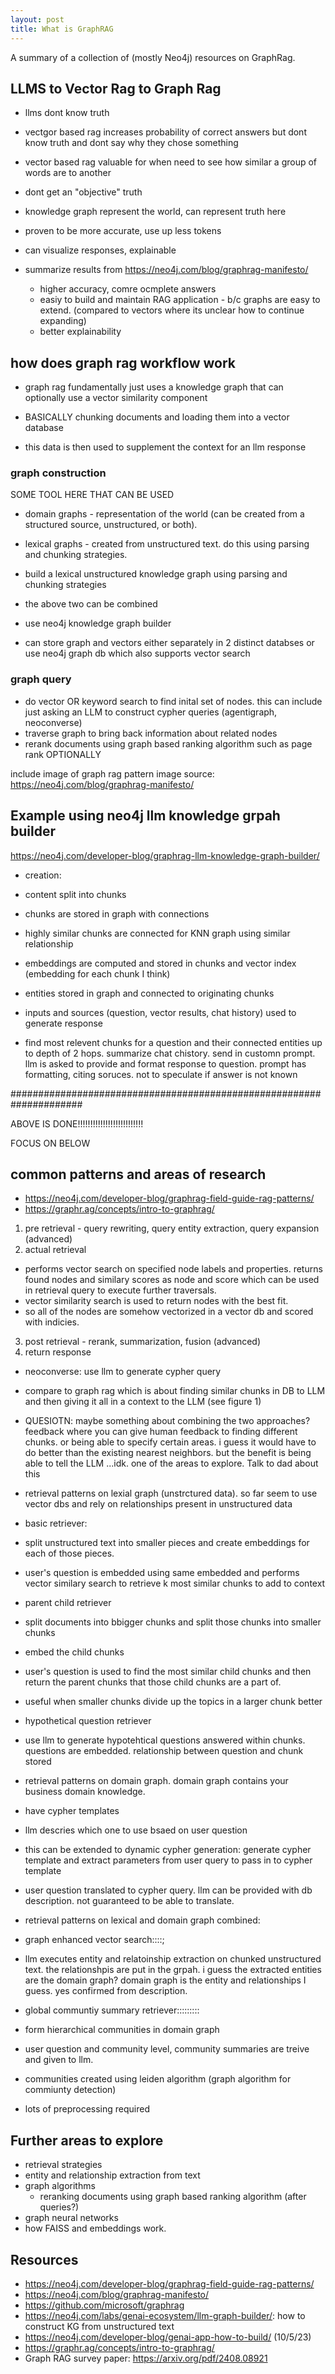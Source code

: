 ```yaml
---
layout: post
title: What is GraphRAG
---
```


A summary of a collection of (mostly Neo4j) resources on GraphRag. 

## LLMS to Vector Rag to Graph Rag
- llms dont know truth
- vectgor based rag increases probability of correct answers but dont know truth and dont say why they chose something
- vector based rag valuable for when need to see how similar a group of words are to another
- dont get an "objective" truth
- knowledge graph represent the world, can represent truth here

- proven to be more accurate, use up less tokens
- can visualize responses, explainable
- summarize results from https://neo4j.com/blog/graphrag-manifesto/
    - higher accuracy, comre ocmplete answers
    - easiy to build and maintain RAG application - b/c graphs are easy to extend. (compared to vectors where its unclear how to continue expanding)
    - better explainability

## how does graph rag workflow work
- graph rag fundamentally just uses a knowledge graph that can optionally use a vector similarity component

- BASICALLY chunking documents and loading them into a vector database

- this data is then used to supplement the context for an llm response
<!-- INCLUDE FIG 1 screenshot -->

### graph construction

SOME TOOL HERE THAT CAN BE USED

- domain graphs - representation of the world (can be created from a structured source, unstructured, or both).
- lexical graphs - created from unstructured text. do this using parsing and chunking strategies.
- build a lexical unstructured knowledge graph using parsing and chunking strategies

- the above two can be combined

- use neo4j knowledge graph builder
- can store graph and vectors either separately in 2 distinct databses or use neo4j graph db which also supports vector search


### graph query
- do vector OR keyword search to find inital set of nodes. this can include just asking an LLM to construct cypher queries (agentigraph, neoconverse)
- traverse graph to bring back information about related nodes
- rerank documents using graph based ranking algorithm such as page rank OPTIONALLY

include image of graph rag pattern
image source: https://neo4j.com/blog/graphrag-manifesto/


## Example using neo4j llm knowledge grpah builder
https://neo4j.com/developer-blog/graphrag-llm-knowledge-graph-builder/

- creation:
- content split into chunks
- chunks are stored in graph with connections
- highly similar chunks are connected for KNN graph using similar relationship
- embeddings are computed and stored in chunks and vector index (embedding for each chunk I think)
- entities stored in graph and connected to originating chunks

- inputs and sources (question, vector results, chat history) used to generate response
- find most relevent chunks for a question and their connected entities up to depth of 2 hops. summarize chat chistory. send in customn prompt. llm is asked to provide and format response to question. prompt has formatting, citing soruces. not to speculate if answer is not known

#####################################################################

ABOVE IS DONE!!!!!!!!!!!!!!!!!!!!!!!!!!

FOCUS ON BELOW

## common patterns and areas of research
- https://neo4j.com/developer-blog/graphrag-field-guide-rag-patterns/
- https://graphr.ag/concepts/intro-to-graphrag/


1. pre retrieval - query rewriting, query entity extraction, query expansion (advanced)
2. actual retrieval
- performs vector search on specified node labels and properties. returns found nodes and similary scores as node and score which can be used in retrieval query to execute further traversals. 
- vector similarity search is used to return nodes with the best fit.
- so all of the nodes are somehow vectorized in a vector db and scored with indicies. 

3. post retrieval - rerank, summarization, fusion (advanced)
4. return response

- neoconverse: use llm to generate cypher query
- compare to graph rag which is about finding similar chunks in DB to LLM and then giving it all in a context to the LLM (see figure 1)
- QUESIOTN: maybe something about combining the two approaches? feedback where you can give human feedback to finding different chunks. or being able to specify certain areas. i guess it would have to do better than the existing nearest neighbors. but the benefit is being able to tell the LLM ...idk. one of the areas to explore. Talk to dad about this

- retrieval patterns on lexial graph (unstrctured data). so far seem to use vector dbs and rely on relationships present in unstructured data
- basic retriever:
- split unstructured text into smaller pieces and create embeddings for each of those pieces. 
- user's question is embedded using same embedded and performs vector similary search to retrieve k most similar chunks to add to context

- parent child retriever
- split documents into bbigger chunks and split those chunks into smaller chunks
- embed the child chunks
- user's question is used to find the most similar child chunks and then return the parent chunks that those child chunks are a part of. 
- useful when smaller chunks divide up the topics in a larger chunk better

- hypothetical question retriever
- use llm to generate hypotehtical questions answered  within chunks. questions are embedded. relationship between question and chunk stored

- retrieval patterns on domain graph. domain graph contains your business domain knowledge. 
- have cypher templates
- llm descries which one to use bsaed on user question
- this can be extended to dynamic cypher generation: generate cypher template and extract parameters from user query to pass in to cypher template
- user question translated to cypher query. llm can be provided with db description. not guaranteed to be able to translate. 

- retrieval patterns on lexical and domain graph combined:
- graph enhanced vector search::::;
- llm executes entity and relatoinship extraction on chunked unstructured text. the relationshpis are put in the grpah. i guess the extracted entities are the domain graph? domain graph is the entity and relationships I guess. yes confirmed from description. 
- global communtiy summary retriever:::::::::
- form hierarchical communities in domain graph
- user question and community level, community summaries are treive and given to llm. 
- communities created using leiden algorithm (graph algorithm for commiunty detection)
- lots of preprocessing required



## Further areas to explore
- retrieval strategies
- entity and relationship extraction from text
- graph algorithms
    - reranking documents using graph based ranking algorithm (after queries?)
- graph neural networks
- how FAISS and embeddings work. 

## Resources
- https://neo4j.com/developer-blog/graphrag-field-guide-rag-patterns/
- https://neo4j.com/blog/graphrag-manifesto/
- https://github.com/microsoft/graphrag
- https://neo4j.com/labs/genai-ecosystem/llm-graph-builder/: how to construct KG from unstructured text
- https://neo4j.com/developer-blog/genai-app-how-to-build/  (10/5/23)
- https://graphr.ag/concepts/intro-to-graphrag/ 
- Graph RAG survey paper: https://arxiv.org/pdf/2408.08921
